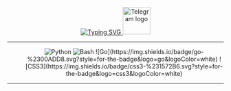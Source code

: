 <div align="center">
  <a href="https://git.io/typing-svg">
    <img src="https://readme-typing-svg.herokuapp.com?font=JetBrains+Mono&weight=600&duration=4000&pause=600&color=BA96F7&background=FFFFFF00&width=435&lines=Hello!+My+name+is+Andrew;I'm+system+administrator;Self-hosted+serving+is+my+love.+Lol" alt="Typing SVG" />
  </a>
  <a href="https://t.me/EternalLine">
     <img width="64" alt="Telegram logo" src="https://upload.wikimedia.org/wikipedia/commons/thumb/8/82/Telegram_logo.svg/512px-Telegram_logo.svg.png">
  </a>
</div>
<hr/>
  <div align="center">
  <dl align="center">
     <dd>
      <img alt="Python" src="https://img.shields.io/badge/python-3670A0?style=for-the-badge&logo=python&logoColor=ffdd54">
      <img alt="Bash" src="https://img.shields.io/badge/shell_script-%23121011.svg?style=for-the-badge&logo=gnu-bash&logoColor=white">
       ![Go](https://img.shields.io/badge/go-%2300ADD8.svg?style=for-the-badge&logo=go&logoColor=white)
       ![CSS3](https://img.shields.io/badge/css3-%231572B6.svg?style=for-the-badge&logo=css3&logoColor=white)
     </dd>
  </dl>
</div>
<hr/>
